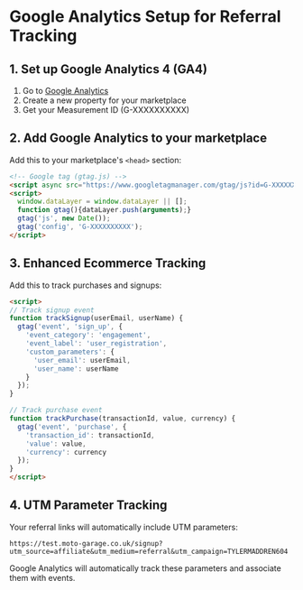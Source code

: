 # Google Analytics Setup for Referral Tracking

## 1. Set up Google Analytics 4 (GA4)

1. Go to [Google Analytics](https://analytics.google.com/)
2. Create a new property for your marketplace
3. Get your Measurement ID (G-XXXXXXXXXX)

## 2. Add Google Analytics to your marketplace

Add this to your marketplace's `<head>` section:

```html
<!-- Google tag (gtag.js) -->
<script async src="https://www.googletagmanager.com/gtag/js?id=G-XXXXXXXXXX"></script>
<script>
  window.dataLayer = window.dataLayer || [];
  function gtag(){dataLayer.push(arguments);}
  gtag('js', new Date());
  gtag('config', 'G-XXXXXXXXXX');
</script>
```

## 3. Enhanced Ecommerce Tracking

Add this to track purchases and signups:

```html
<script>
// Track signup event
function trackSignup(userEmail, userName) {
  gtag('event', 'sign_up', {
    'event_category': 'engagement',
    'event_label': 'user_registration',
    'custom_parameters': {
      'user_email': userEmail,
      'user_name': userName
    }
  });
}

// Track purchase event
function trackPurchase(transactionId, value, currency) {
  gtag('event', 'purchase', {
    'transaction_id': transactionId,
    'value': value,
    'currency': currency
  });
}
</script>
```

## 4. UTM Parameter Tracking

Your referral links will automatically include UTM parameters:

```
https://test.moto-garage.co.uk/signup?utm_source=affiliate&utm_medium=referral&utm_campaign=TYLERMADDREN604
```

Google Analytics will automatically track these parameters and associate them with events. 